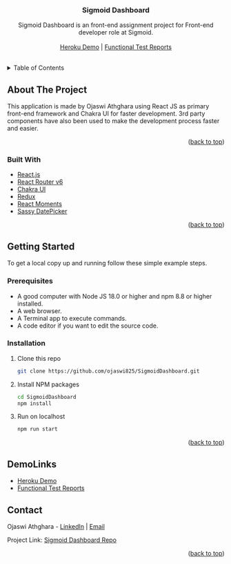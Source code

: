 <div id="top"></div>

<!-- PROJECT LOGO -->
<br />
<div align="center">
<h3 align="center">Sigmoid Dashboard</h3>

Sigmoid Dashboard is an front-end assignment project for Front-end developer role at Sigmoid.
<br/>
<br/>
[Heroku Demo](https://intense-reaches-02835.herokuapp.com/) |
[Functional Test Reports](https://docs.google.com/spreadsheets/d/1Voy9vuvRON-BCWNj5PNULYqPMV9pU7oCaC-mPXlBewk/edit?usp=sharing)
<br/>
<br/>

</div>

<!-- TABLE OF CONTENTS -->
<details>
  <summary>Table of Contents</summary>
  <ol>
    <li>
      <a href="#about-the-project">About The Project</a>
      <ul>
        <li><a href="#built-with">Built With</a></li>
      </ul>
    </li>
    <li>
      <a href="#getting-started">Getting Started</a>
      <ul>
        <li><a href="#prerequisites">Prerequisites</a></li>
        <li><a href="#installation">Installation</a></li>
        <li><a href="#demolinks">Demo Links</a></li>
      </ul>
    </li>
    <li><a href="#contact">Contact</a></li>
  </ol>
</details>

<!-- ABOUT THE PROJECT -->

## About The Project

This application is made by Ojaswi Athghara using React JS as primary front-end framework and Chakra UI for faster development. 3rd party components have also been used to make the development process faster and easier.

<p align="right">(<a href="#top">back to top</a>)</p>

### Built With

-   [React.js](https://reactjs.org/)
-   [React Router v6](https://reactrouter.com/)
-   [Chakra UI](https://chakra-ui.com/)
-   [Redux](https://redux.js.org/)
-   [React Moments](https://www.npmjs.com/package/react-moment)
-   [Sassy DatePicker](https://www.npmjs.com/package/sassy-datepicker)

<p align="right">(<a href="#top">back to top</a>)</p>

<!-- GETTING STARTED -->

## Getting Started

To get a local copy up and running follow these simple example steps.

### Prerequisites

-   A good computer with Node JS 18.0 or higher and npm 8.8 or higher installed.
-   A web browser.
-   A Terminal app to execute commands.
-   A code editor if you want to edit the source code.

### Installation

1. Clone this repo
    ```sh
    git clone https://github.com/ojaswi825/SigmoidDashboard.git
    ```
2. Install NPM packages

    ```sh
    cd SigmoidDashboard
    npm install
    ```

3. Run on localhost
    ```sh
    npm run start
    ```

<p align="right">(<a href="#top">back to top</a>)</p>

## DemoLinks

-   [Heroku Demo](https://intense-reaches-02835.herokuapp.com/)
-   [Functional Test Reports](https://docs.google.com/spreadsheets/d/1Voy9vuvRON-BCWNj5PNULYqPMV9pU7oCaC-mPXlBewk/edit?usp=sharing)

<!-- CONTACT -->

## Contact

Ojaswi Athghara - [LinkedIn](https://linkedin.com/in/ojaswi825) | [Email](ojaswi.athghara98@gmail.com)

Project Link: [Sigmoid Dashboard Repo](https://github.com/ojaswi825/Sigmoid)

<p align="right">(<a href="#top">back to top</a>)</p>
